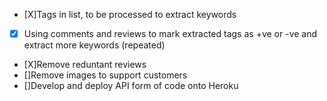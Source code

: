 * [X]Tags in list, to be processed to extract keywords
* [X] Using comments and reviews to mark extracted tags as +ve or -ve and 
extract more keywords (repeated)
* [X]Remove reduntant reviews
* []Remove images to support customers
* []Develop and deploy API form of code onto Heroku
